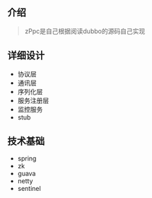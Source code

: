 ## 介绍
> zPpc是自己根据阅读dubbo的源码自己实现
## 详细设计
* 协议层
* 通讯层
* 序列化层
* 服务注册层
* 监控服务
* stub
## 技术基础
* spring
* zk
* guava
* netty
* sentinel


